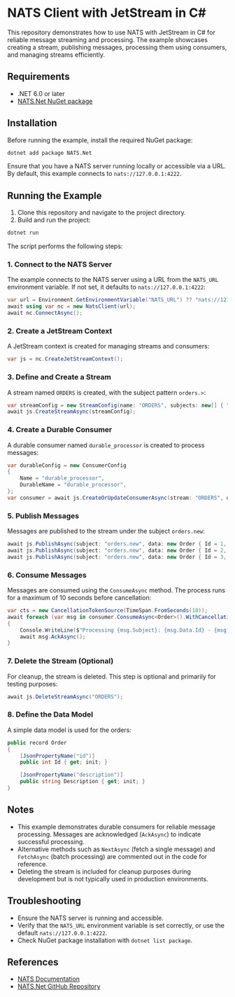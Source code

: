 # NATS Client with JetStream in C#

This repository demonstrates how to use NATS with JetStream in C# for reliable message streaming and processing. The example showcases creating a stream, publishing messages, processing them using consumers, and managing streams efficiently.

## Requirements

- .NET 6.0 or later
- [NATS.Net NuGet package](https://www.nuget.org/packages/NATS.Net)

## Installation

Before running the example, install the required NuGet package:

```bash
dotnet add package NATS.Net
```

Ensure that you have a NATS server running locally or accessible via a URL. By default, this example connects to `nats://127.0.0.1:4222`.

## Running the Example

1. Clone this repository and navigate to the project directory.
2. Build and run the project:

```bash
dotnet run
```

The script performs the following steps:

### 1. Connect to the NATS Server

The example connects to the NATS server using a URL from the `NATS_URL` environment variable. If not set, it defaults to `nats://127.0.0.1:4222`:

```csharp
var url = Environment.GetEnvironmentVariable("NATS_URL") ?? "nats://127.0.0.1:4222";
await using var nc = new NatsClient(url);
await nc.ConnectAsync();
```

### 2. Create a JetStream Context

A JetStream context is created for managing streams and consumers:

```csharp
var js = nc.CreateJetStreamContext();
```

### 3. Define and Create a Stream

A stream named `ORDERS` is created, with the subject pattern `orders.>`:

```csharp
var streamConfig = new StreamConfig(name: "ORDERS", subjects: new[] { "orders.>" });
await js.CreateStreamAsync(streamConfig);
```

### 4. Create a Durable Consumer

A durable consumer named `durable_processor` is created to process messages:

```csharp
var durableConfig = new ConsumerConfig
{
    Name = "durable_processor",
    DurableName = "durable_processor",
};
var consumer = await js.CreateOrUpdateConsumerAsync(stream: "ORDERS", durableConfig);
```

### 5. Publish Messages

Messages are published to the stream under the subject `orders.new`:

```csharp
await js.PublishAsync(subject: "orders.new", data: new Order { Id = 1, Description = "Order 1" });
await js.PublishAsync(subject: "orders.new", data: new Order { Id = 2, Description = "Order 2" });
await js.PublishAsync(subject: "orders.new", data: new Order { Id = 3, Description = "Order 3" });
```

### 6. Consume Messages

Messages are consumed using the `ConsumeAsync` method. The process runs for a maximum of 10 seconds before cancellation:

```csharp
var cts = new CancellationTokenSource(TimeSpan.FromSeconds(10));
await foreach (var msg in consumer.ConsumeAsync<Order>().WithCancellation(cts.Token))
{
    Console.WriteLine($"Processing {msg.Subject}: {msg.Data.Id} - {msg.Data.Description}");
    await msg.AckAsync();
}
```

### 7. Delete the Stream (Optional)

For cleanup, the stream is deleted. This step is optional and primarily for testing purposes:

```csharp
await js.DeleteStreamAsync("ORDERS");
```

### 8. Define the Data Model

A simple data model is used for the orders:

```csharp
public record Order
{
    [JsonPropertyName("id")]
    public int Id { get; init; }

    [JsonPropertyName("description")]
    public string Description { get; init; }
}
```

## Notes

- This example demonstrates durable consumers for reliable message processing. Messages are acknowledged (`AckAsync`) to indicate successful processing.
- Alternative methods such as `NextAsync` (fetch a single message) and `FetchAsync` (batch processing) are commented out in the code for reference.
- Deleting the stream is included for cleanup purposes during development but is not typically used in production environments.

## Troubleshooting

- Ensure the NATS server is running and accessible.
- Verify that the `NATS_URL` environment variable is set correctly, or use the default `nats://127.0.0.1:4222`.
- Check NuGet package installation with `dotnet list package`.

## References

- [NATS Documentation](https://docs.nats.io/)
- [NATS.Net GitHub Repository](https://github.com/nats-io/nats.net)

